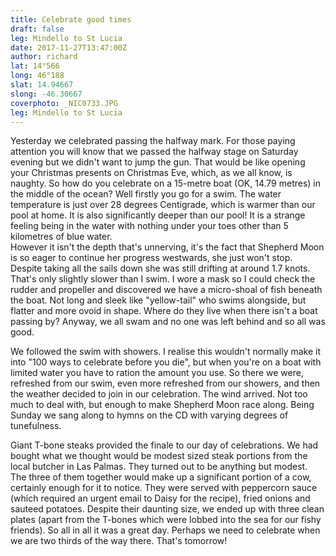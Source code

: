 ```yaml
---
title: Celebrate good times
draft: false
leg: Mindello to St Lucia
date: 2017-11-27T13:47:00Z
author: richard
lat: 14°566
long: 46°188
slat: 14.94667
slong: -46.30667
coverphoto: _NIC0733.JPG
leg: Mindello to St Lucia
---
```

Yesterday we celebrated passing the halfway mark. For those paying attention you will know that we passed the halfway stage on 
Saturday evening but we didn't want to jump the gun. That would be like opening your Christmas presents on Christmas Eve, which, as 
we all know, is naughty. So how do you celebrate on a 15-metre boat (OK, 14.79 metres) in the middle of the ocean? Well firstly you go 
for a swim. The water temperature is just over 28 degrees Centigrade, which is warmer than our pool at home. It is also significantly 
deeper than our pool! It is a strange feeling being in the water with nothing under your toes other than 5 kilometres of blue water.  
However it isn't the depth that's unnerving, it's the fact that Shepherd Moon is so eager to continue her progress westwards, she just 
won't stop. Despite taking all the sails down she was still drifting at around 1.7 knots. That's only slightly slower than I swim. I wore a mask 
so I could check the rudder and propeller and discovered we have a micro-shoal of fish beneath the boat. Not long and sleek like 
"yellow-tail" who swims alongside, but flatter and more ovoid in shape. Where do they live when there isn't a boat passing by? Anyway, 
we all swam and no one was left behind and so all was good.

We followed the swim with showers. I realise this wouldn't normally make it into "100 ways to celebrate before you die", but when you're 
on a boat with limited water you have to ration the amount you use. So there we were, refreshed from our swim, even more refreshed from 
our showers, and then the weather decided to join in our celebration. The wind arrived. Not too much to deal with, but enough to make 
Shepherd Moon race along. Being Sunday we sang along to hymns on the CD with varying degrees of tunefulness.

Giant T-bone steaks provided the finale to our day of celebrations. We had bought what we thought would be modest sized steak 
portions from the local butcher in Las Palmas. They turned out to be anything but modest. The three of them together would make up a 
significant portion of a cow, certainly enough for it to notice. They were served with peppercorn sauce (which required an urgent email to 
Daisy for the recipe), fried onions and sauteed potatoes. Despite their daunting size, we ended up with three clean plates (apart from the 
T-bones which were lobbed into the sea for our fishy friends). So all in all it was a great day. Perhaps we need to celebrate when we are 
two thirds of the way there. That's tomorrow! 
